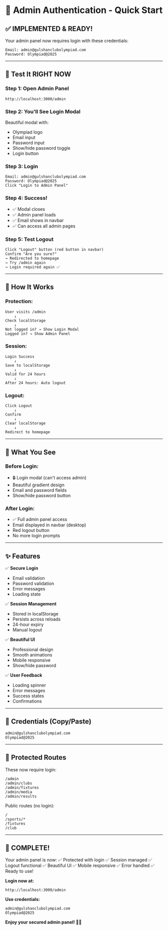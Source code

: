 # 🔐 Admin Authentication - Quick Start

## ✅ IMPLEMENTED & READY!

Your admin panel now requires login with these credentials:

```
Email: admin@gulshanclubolympiad.com
Password: Olympiad@2025
```

---

## 🚀 Test It RIGHT NOW

### Step 1: Open Admin Panel
```
http://localhost:3000/admin
```

### Step 2: You'll See Login Modal
Beautiful modal with:
- Olympiad logo
- Email input
- Password input
- Show/hide password toggle
- Login button

### Step 3: Login
```
Email: admin@gulshanclubolympiad.com
Password: Olympiad@2025
Click "Login to Admin Panel"
```

### Step 4: Success!
- ✅ Modal closes
- ✅ Admin panel loads
- ✅ Email shows in navbar
- ✅ Can access all admin pages

### Step 5: Test Logout
```
Click "Logout" button (red button in navbar)
Confirm "Are you sure?"
→ Redirected to homepage
→ Try /admin again
→ Login required again ✅
```

---

## 🎯 How It Works

### Protection:
```
User visits /admin
    ↓
Check localStorage
    ↓
Not logged in? → Show Login Modal
Logged in? → Show Admin Panel
```

### Session:
```
Login Success
    ↓
Save to localStorage
    ↓
Valid for 24 hours
    ↓
After 24 hours: Auto logout
```

### Logout:
```
Click Logout
    ↓
Confirm
    ↓
Clear localStorage
    ↓
Redirect to homepage
```

---

## 🎨 What You See

### Before Login:
- 🔒 Login modal (can't access admin)
- Beautiful gradient design
- Email and password fields
- Show/hide password button

### After Login:
- ✅ Full admin panel access
- Email displayed in navbar (desktop)
- Red logout button
- No more login prompts

---

## ✨ Features

✅ **Secure Login**
- Email validation
- Password validation
- Error messages
- Loading state

✅ **Session Management**
- Stored in localStorage
- Persists across reloads
- 24-hour expiry
- Manual logout

✅ **Beautiful UI**
- Professional design
- Smooth animations
- Mobile responsive
- Show/hide password

✅ **User Feedback**
- Loading spinner
- Error messages
- Success states
- Confirmations

---

## 🔑 Credentials (Copy/Paste)

```
admin@gulshanclubolympiad.com
Olympiad@2025
```

---

## 📍 Protected Routes

These now require login:
```
/admin
/admin/clubs
/admin/fixtures
/admin/media
/admin/results
```

Public routes (no login):
```
/
/sports/*
/fixtures
/club
```

---

## 🎊 COMPLETE!

Your admin panel is now:
✅ Protected with login
✅ Session managed
✅ Logout functional
✅ Beautiful UI
✅ Mobile responsive
✅ Error handled
✅ Ready to use!

**Login now at:**
```
http://localhost:3000/admin
```

**Use credentials:**
```
admin@gulshanclubolympiad.com
Olympiad@2025
```

**Enjoy your secured admin panel! 🔐✨**

